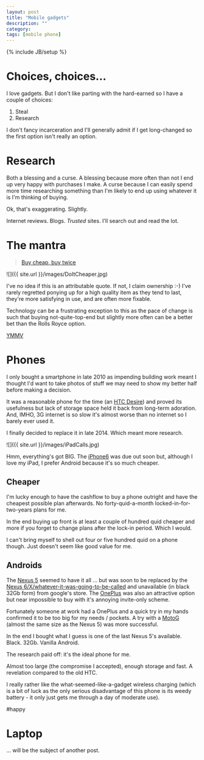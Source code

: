 ```yaml
---
layout: post
title: "Mobile gadgets"
description: ""
category:
tags: [mobile phone]
---
```

{% include JB/setup %}

# Choices, choices...

I love gadgets.  But I don't like parting with the hard-earned so I have a couple of choices:

1. Steal
2. Research

I don't fancy incarceration and I'll generally admit if I get long-changed so the first option isn't really an option.

# Research

Both a blessing and a curse.  A blessing because more often than not I end up very happy with purchases I make.  A curse because I can easily spend more time researching something than I'm likely to end up using whatever it is I'm thinking of buying.

Ok, that's exaggerating.  Slightly.

Internet reviews.  Blogs.  *Trusted* sites.  I'll search out and read the lot.

# The mantra

> [Buy cheap, buy twice](http://en.wiktionary.org/wiki/buy_cheap,_buy_twice)

![]({{ site.url }}/images/DoItCheaper.jpg)

I've no idea if this is an attributable quote.  If not, I claim ownership :-)  I've rarely regretted ponying up for a high quality item as they tend to last, they're more satisfying in use, and are often more fixable.

Technology can be a frustrating exception to this as the pace of change is such that buying not-quite-top-end but slightly more often can be a better bet than the Rolls Royce option.

[YMMV](http://www.urbandictionary.com/define.php?term=ymmv)

# Phones

I only bought a smartphone in late 2010 as impending building work meant I thought I'd want to take photos of stuff we may need to show my better half before making a decision.

It was a reasonable phone for the time (an [HTC Desire](http://www.gsmarena.com/htc_desire-3077.php)) and proved its usefulness but lack of storage space held it back from long-term adoration.  And, IMHO, 3G internet is so slow it's almost worse than no internet so I barely ever used it.

I finally decided to replace it in late 2014.  Which meant more research.

![]({{ site.url }}/images/iPadCalls.jpg)

Hmm, everything's got BIG.  The [iPhone6](https://www.apple.com/uk/iphone-6/) was due out soon but, although I love my iPad, I prefer Android because it's so much cheaper.

## Cheaper

I'm lucky enough to have the cashflow to buy a phone outright and have the cheapest possible plan afterwards.  No forty-quid-a-month locked-in-for-two-years plans for me.

In the end buying up front is at least a couple of hundred quid cheaper and more if you forget to change plans after the lock-in period.  Which I would.

I can't bring myself to shell out four or five hundred quid on a phone though.  Just doesn't seem like good value for me.

## Androids

The [Nexus 5](http://www.google.co.uk/nexus/5/) seemed to have it all ... but was soon to be replaced by the [Nexus 6/X/whatever-it-was-going-to-be-called](http://www.google.co.uk/nexus/6/) and unavailable (in black 32Gb form) from google's store.  The [OnePlus](https://oneplus.net) was also an attractive option but near impossible to buy with it's annoying invite-only scheme.

Fortunately someone at work had a OnePlus and a quick try in my hands confirmed it to be too big for my needs / pockets.  A try with a [MotoG](http://www.motorola.com/us/moto-g-pdp-1/Moto-G-1st-Gen./moto-g-pdp.html) (almost the same size as the Nexus 5) was more successful.

In the end I bought what I guess is one of the last Nexus 5's available.  Black.  32Gb.  Vanilla Android.

The research paid off: it's the ideal phone for me.

Almost too large (the compromise I accepted), enough storage and fast.  A revelation compared to the old HTC.

I really rather like the what-seemed-like-a-gadget wireless charging (which is a bit of luck as the only serious disadvantage of this phone is its weedy battery - it only just gets me through a day of moderate use).  


#happy

# Laptop

... will be the subject of another post.
